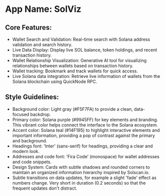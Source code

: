 # **App Name**: SolViz

## Core Features:

- Wallet Search and Validation: Real-time search with Solana address validation and search history.
- Live Data Display: Display live SOL balance, token holdings, and recent transaction history.
- Wallet Relationship Visualization: Generative AI tool for visualizing relationships between wallets based on transaction history.
- Wallet tracking: Bookmark and track wallets for quick access.
- Live Solana data integration: Retrieve live information of wallets from the Solana blockchain using QuickNode RPC.

## Style Guidelines:

- Background color: Light gray (#F5F7FA) to provide a clean, data-focused backdrop.
- Primary color: Solana purple (#9945FF) for key elements and branding. This vibrant color helps connect the interface to the Solana ecosystem.
- Accent color: Solana teal (#14F195) to highlight interactive elements and important information, providing a pop of contrast against the primary and background.
- Headings font: 'Inter' (sans-serif) for headings, providing a clear and modern look.
- Addresses and code font: 'Fira Code' (monospace) for wallet addresses and code snippets.
- Design System: Cards with subtle shadows and rounded corners to maintain an organized information hierarchy inspired by Solscan.io.
- Subtle transitions on data updates, for example a slight 'fade' effect as numbers change. Very short in duration (0.2 seconds) so that the frequent updates don't distract.